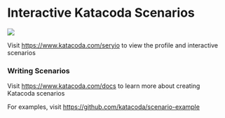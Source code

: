 # Interactive Katacoda Scenarios

[![](http://shields.katacoda.com/katacoda/seryio/count.svg)](https://www.katacoda.com/seryio "Get your profile on Katacoda.com")

Visit https://www.katacoda.com/seryio to view the profile and interactive scenarios

### Writing Scenarios
Visit https://www.katacoda.com/docs to learn more about creating Katacoda scenarios

For examples, visit https://github.com/katacoda/scenario-example

